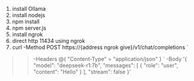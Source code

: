 1. install Ollama
2. install nodejs
3. npm install
4. npm server.js
5. install ngrok
6. direct http 11434 using ngrok
7. curl -Method POST https://{address ngrok give}/v1/chat/completions `
>>   -Headers @{ "Content-Type" = "application/json" } `
>>   -Body '{ "model": "deepseek-r1:7b", "messages": [ { "role": "user", "content": "Hello" } ], "stream": false }'
